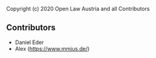 Copyright (c) 2020 Open Law Austria and all Contributors

## Contributors
- Daniel Eder
- Alex (https://www.mmjus.de/) 
